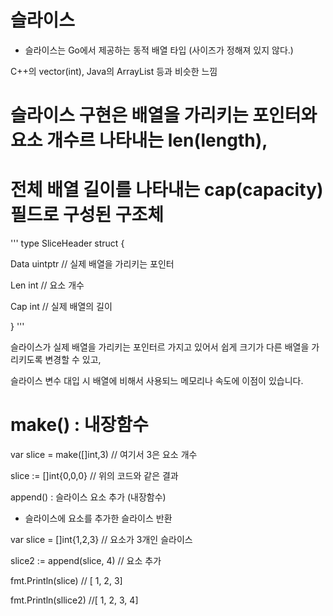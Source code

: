# 슬라이스

- 슬라이스는 Go에서 제공하는 동적 배열 타입 (사이즈가 정해져 있지 않다.)

C++의 vector(int), Java의 ArrayList 등과 비슷한 느낌



# 슬라이스 구현은 배열을 가리키는 포인터와 요소 개수르 나타내는 len(length), 
# 전체 배열 길이를 나타내는 cap(capacity) 필드로 구성된 구조체


'''
  type SliceHeader struct {
  
   Data uintptr            // 실제 배열을 가리키는 포인터
   
   Len int                 // 요소 개수
   
   Cap int                 // 실제 배열의 길이
   
  }
'''  

슬라이스가 실제 배열을 가리키는 포인터르 가지고 있어서 쉽게 크기가 다른 배열을 가리키도록 변경할 수 있고,

슬라이스 변수 대입 시 배열에 비해서 사용되느 메모리나 속도에 이점이 있습니다.

# 

# make() : 내장함수



var slice = make([]int,3)   // 여기서 3은 요소 개수

slice := []int{0,0,0}       // 위의 코드와 같은 결과



 append() : 슬라이스 요소 추가 (내장함수)

- 슬라이스에 요소를 추가한 슬라이스 반환



var slice = []int{1,2,3}    // 요소가 3개인 슬라이스

slice2 := append(slice, 4)  // 요소 추가

fmt.Println(slice)  // [ 1, 2, 3]

fmt.Println(sllice2)  //[ 1, 2, 3, 4]
